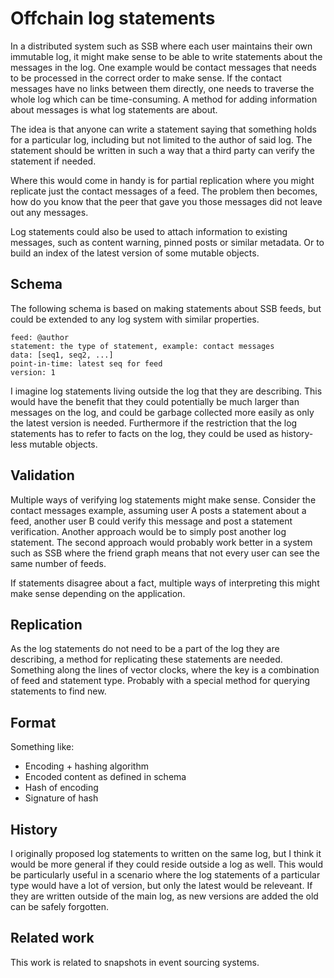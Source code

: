 # Offchain log statements

In a distributed system such as SSB where each user maintains their
own immutable log, it might make sense to be able to write statements
about the messages in the log. One example would be contact messages
that needs to be processed in the correct order to make sense. If the
contact messages have no links between them directly, one needs to
traverse the whole log which can be time-consuming. A method for
adding information about messages is what log statements are about.

The idea is that anyone can write a statement saying that something
holds for a particular log, including but not limited to the author of
said log. The statement should be written in such a way that a third
party can verify the statement if needed.

Where this would come in handy is for partial replication where you
might replicate just the contact messages of a feed. The problem then
becomes, how do you know that the peer that gave you those messages
did not leave out any messages.

Log statements could also be used to attach information to existing
messages, such as content warning, pinned posts or similar
metadata. Or to build an index of the latest version of some mutable
objects.

## Schema

The following schema is based on making statements about SSB feeds,
but could be extended to any log system with similar properties.

```
feed: @author
statement: the type of statement, example: contact messages
data: [seq1, seq2, ...]
point-in-time: latest seq for feed
version: 1
```

I imagine log statements living outside the log that they are
describing. This would have the benefit that they could potentially be
much larger than messages on the log, and could be garbage collected
more easily as only the latest version is needed. Furthermore if the
restriction that the log statements has to refer to facts on the log,
they could be used as history-less mutable objects.

## Validation

Multiple ways of verifying log statements might make sense. Consider
the contact messages example, assuming user A posts a statement about
a feed, another user B could verify this message and post a statement
verification. Another approach would be to simply post another log
statement. The second approach would probably work better in a system
such as SSB where the friend graph means that not every user can see
the same number of feeds.

If statements disagree about a fact, multiple ways of interpreting
this might make sense depending on the application.

## Replication

As the log statements do not need to be a part of the log they are
describing, a method for replicating these statements are
needed. Something along the lines of vector clocks, where the key is a
combination of feed and statement type. Probably with a special method
for querying statements to find new.

## Format

Something like:

- Encoding + hashing algorithm
- Encoded content as defined in schema
- Hash of encoding
- Signature of hash

## History

I originally proposed log statements to written on the same log, but I
think it would be more general if they could reside outside a log as
well. This would be particularly useful in a scenario where the log
statements of a particular type would have a lot of version, but only
the latest would be releveant. If they are written outside of the main
log, as new versions are added the old can be safely forgotten.

## Related work

This work is related to snapshots in event sourcing systems.

